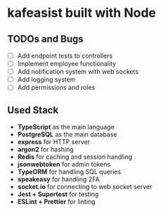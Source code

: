 # kafeasist built with Node

## TODOs and Bugs

-   [ ] Add endpoint tests to controllers
-   [ ] Implement employee functionality
-   [ ] Add notification system with web sockets
-   [ ] Add logging system
-   [ ] Add permissions and roles

## Used Stack

-   **TypeScript** as the main language
-   **PostgreSQL** as the main database
-   **express** for HTTP server
-   **argon2** for hashing
-   **Redis** for caching and session handling
-   **jsonwebtoken** for admin tokens
-   **TypeORM** for handling SQL queries
-   **speakeasy** for handling 2FA
-   **socket.io** for connecting to web socket server
-   **Jest + Supertest** for testing
-   **ESLint + Prettier** for linting
